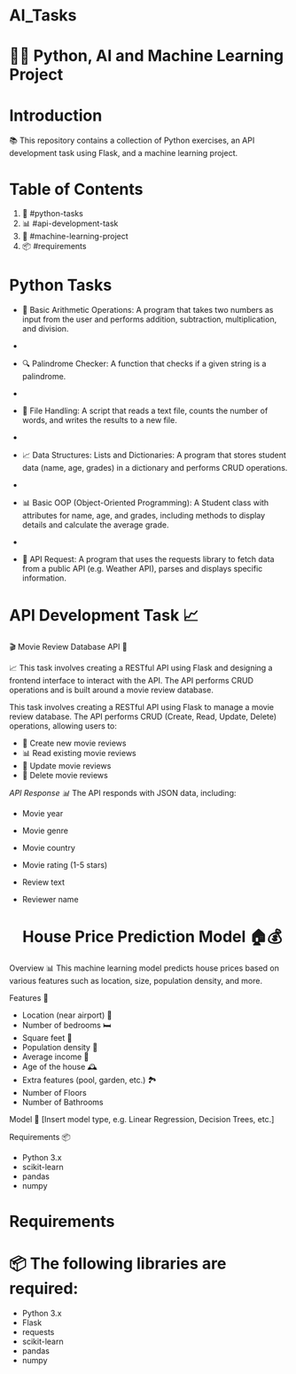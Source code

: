 # AI_Tasks

# 🚀🔥 Python, AI and Machine Learning Project


# Introduction
📚 This repository contains a collection of Python exercises, an API development task using Flask, and a machine learning project.

# Table of Contents


1. 📝 #python-tasks
2. 📊 #api-development-task
3. 🤖 #machine-learning-project
4. 📦 #requirements

# Python Tasks


- 📝 Basic Arithmetic Operations: A program that takes two numbers as input from the user and performs addition, subtraction, multiplication, and division.

- 
- 🔍 Palindrome Checker: A function that checks if a given string is a palindrome.

- 
- 📁 File Handling: A script that reads a text file, counts the number of words, and writes the results to a new file.

- 
- 📈 Data Structures: Lists and Dictionaries: A program that stores student data (name, age, grades) in a dictionary and performs CRUD operations.

- 
- 📊 Basic OOP (Object-Oriented Programming): A Student class with attributes for name, age, and grades, including methods to display details and calculate the average grade.

- 
- 📡 API Request: A program that uses the requests library to fetch data from a public API (e.g. Weather API), parses and displays specific information.

 
 # API Development Task 📈

🎬 Movie Review Database API 🎥


📈 This task involves creating a RESTful API using Flask and designing a frontend interface to interact with the API. The API performs CRUD operations and is built around a movie review database.

This task involves creating a RESTful API using Flask to manage a movie review database. The API performs CRUD (Create, Read, Update, Delete) operations, allowing users to:

- 📝 Create new movie reviews
- 📊 Read existing movie reviews
- 📝 Update movie reviews
- 🚮 Delete movie reviews

*API Response 📊*
The API responds with JSON data, including:

- Movie year
- Movie genre
- Movie country
- Movie rating (1-5 stars)
- Review text
- Reviewer name


  # House Price Prediction Model 🏠💰

Overview 📊
This machine learning model predicts house prices based on various features such as location, size, population density, and more.

Features 📝
- Location (near airport) 📍
- Number of bedrooms 🛏️
- Square feet 📏
- Population density 👥
- Average income 💸
- Age of the house 🕰️
- Extra features (pool, garden, etc.) 🏞️
- Number of Floors
- Number of Bathrooms 

Model 🤖
[Insert model type, e.g. Linear Regression, Decision Trees, etc.]

Requirements 📦
- Python 3.x
- scikit-learn
- pandas
- numpy



# Requirements


 # 📦 The following libraries are required:

- Python 3.x
- Flask
- requests
- scikit-learn
- pandas
- numpy


